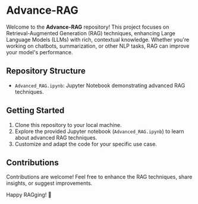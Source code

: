 # Advance-RAG

Welcome to the **Advance-RAG** repository! This project focuses on Retrieval-Augmented Generation (RAG) techniques, enhancing Large Language Models (LLMs) with rich, contextual knowledge. Whether you're working on chatbots, summarization, or other NLP tasks, RAG can improve your model's performance.

## Repository Structure

- `Advanced_RAG.ipynb`: Jupyter Notebook demonstrating advanced RAG techniques.

## Getting Started

1. Clone this repository to your local machine.
2. Explore the provided Jupyter notebook (`Advanced_RAG.ipynb`) to learn about advanced RAG techniques.
3. Customize and adapt the code for your specific use case.

## Contributions

Contributions are welcome! Feel free to enhance the RAG techniques, share insights, or suggest improvements.

Happy RAGging! 🚀
